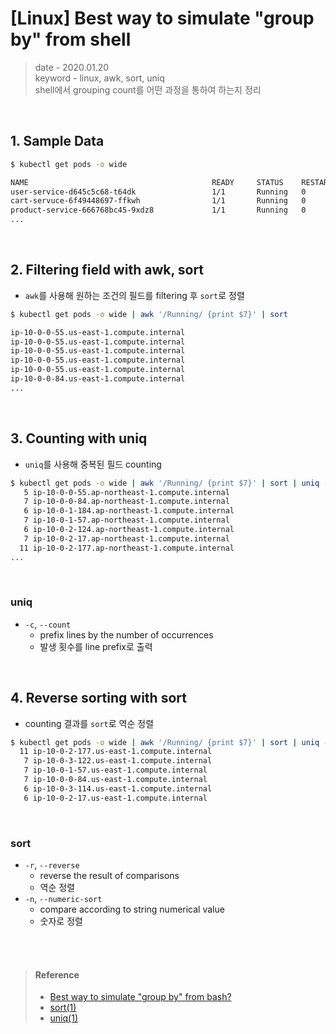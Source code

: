 # [Linux] Best way to simulate "group by" from shell
> date - 2020.01.20  
> keyword - linux, awk, sort, uniq  
> shell에서 grouping count를 어떤 과정을 통하여 하는지 정리  

<br>

## 1. Sample Data
```sh
$ kubectl get pods -o wide

NAME                                         READY     STATUS    RESTARTS   AGE       IP            NODE                                       NOMINATED NODE
user-service-d645c5c68-t64dk                 1/1       Running   0          3d        10.2.79.54    ip-10-0-1-57.us-east-1.compute.internal    <none>
cart-servuce-6f49448697-ffkwh                1/1       Running   0          2d        10.2.65.201   ip-10-0-3-114.us-east-1.compute.internal   <none>
product-service-666768bc45-9xdz8             1/1       Running   0          2d        10.2.81.109   ip-10-0-0-84.us-east-1.compute.internal    <none>
...
```

<br>

## 2. Filtering field with awk, sort
* `awk`를 사용해 원하는 조건의 필드를 filtering 후 `sort`로 정렬
```sh
$ kubectl get pods -o wide | awk '/Running/ {print $7}' | sort

ip-10-0-0-55.us-east-1.compute.internal
ip-10-0-0-55.us-east-1.compute.internal
ip-10-0-0-55.us-east-1.compute.internal
ip-10-0-0-55.us-east-1.compute.internal
ip-10-0-0-55.us-east-1.compute.internal
ip-10-0-0-84.us-east-1.compute.internal
...
```


<br>

## 3. Counting with uniq
* `uniq`를 사용해 중복된 필드 counting
```sh
$ kubectl get pods -o wide | awk '/Running/ {print $7}' | sort | uniq -c
   5 ip-10-0-0-55.ap-northeast-1.compute.internal
   7 ip-10-0-0-84.ap-northeast-1.compute.internal
   6 ip-10-0-1-184.ap-northeast-1.compute.internal
   7 ip-10-0-1-57.ap-northeast-1.compute.internal
   6 ip-10-0-2-124.ap-northeast-1.compute.internal
   7 ip-10-0-2-17.ap-northeast-1.compute.internal
  11 ip-10-0-2-177.ap-northeast-1.compute.internal
...
```

<br>

### uniq
* `-c`, `--count`
  * prefix lines by the number of occurrences
  * 발생 횟수를 line prefix로 출력


<br>

## 4. Reverse sorting with sort
* counting 결과를 `sort`로 역순 정렬
```sh
$ kubectl get pods -o wide | awk '/Running/ {print $7}' | sort | uniq -c | sort -rn
  11 ip-10-0-2-177.us-east-1.compute.internal
   7 ip-10-0-3-122.us-east-1.compute.internal
   7 ip-10-0-1-57.us-east-1.compute.internal
   7 ip-10-0-0-84.us-east-1.compute.internal
   6 ip-10-0-3-114.us-east-1.compute.internal
   6 ip-10-0-2-17.us-east-1.compute.internal
```

<br>

### sort
* `-r`, `--reverse`
  * reverse the result of comparisons
  * 역순 정렬
* `-n`, `--numeric-sort`
  * compare according to string numerical value
  * 숫자로 정렬


<br><br>

> #### Reference
> * [Best way to simulate "group by" from bash?](https://stackoverflow.com/questions/380817/best-way-to-simulate-group-by-from-bash)
> * [sort(1)](http://man7.org/linux/man-pages/man1/sort.1.html)
> * [uniq(1)](http://man7.org/linux/man-pages/man1/uniq.1.html)
